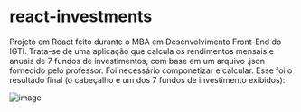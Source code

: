 # react-investments
Projeto em React feito durante o MBA em Desenvolvimento Front-End do IGTI. Trata-se de uma aplicação que calcula os rendimentos mensais e anuais de 7 fundos de investimentos, com base em um arquivo .json fornecido pelo professor. Foi necessário componetizar e calcular. Esse foi o resultado final (o cabeçalho e um dos 7 fundos de investimento exibidos):

![image](https://user-images.githubusercontent.com/23724796/195620202-684e7227-6c0f-4265-8384-1e75625ece26.png)
